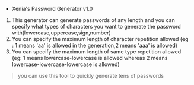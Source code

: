 * Xenia's Password Generator v1.0

1. This generator can generate passwords of any length and you can specify what types of characters you want to generate the password with(lowercase,uppercase,sign,number)
2. You can specify the maximum length of character repetition allowed (eg : 1 means 'aa' is allowed in the generation,2 means 'aaa' is allowed)
3. You can specify the maximum length of same type repetition allowed (eg: 1 means lowercase-lowercase is allowed whereas 2 means lowercase-lowercase-lowercase is allowed)

> you can use this tool to quickly generate tens of passwords
